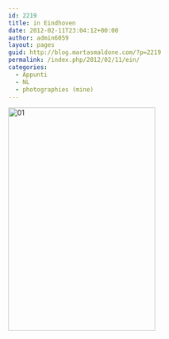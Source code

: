 ```yaml
---
id: 2219
title: in Eindhoven
date: 2012-02-11T23:04:12+00:00
author: admin6059
layout: pages
guid: http://blog.martasmaldone.com/?p=2219
permalink: /index.php/2012/02/11/ein/
categories:
  - Appunti
  - NL
  - photographies (mine)
---
```

<img class="aligncenter wp-image-2490" title="01" src="http://blog.martasmaldone.eu/wp-content/uploads/2012/02/01.jpg" width="296" height="450" srcset="http://blog.martasmaldone.eu/wp-content/uploads/2012/02/01.jpg 373w, http://blog.martasmaldone.eu/wp-content/uploads/2012/02/01-197x300.jpg 197w" sizes="(max-width: 296px) 100vw, 296px" />